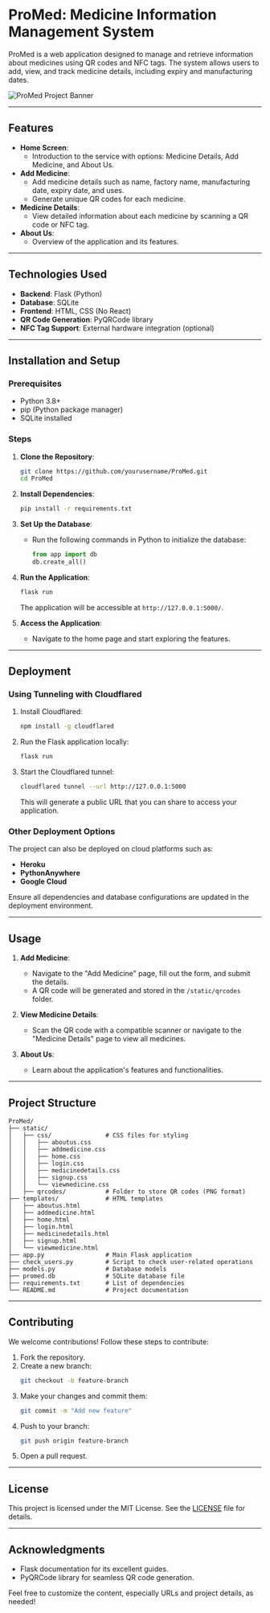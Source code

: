 # **ProMed: Medicine Information Management System**

ProMed is a web application designed to manage and retrieve information about medicines using QR codes and NFC tags. The system allows users to add, view, and track medicine details, including expiry and manufacturing dates.


![ProMed Project Banner](https://github.com/aaronfernandes21/ProMed/static/images/project-banner.png)


---

## **Features**
- **Home Screen**:
  - Introduction to the service with options: Medicine Details, Add Medicine, and About Us.
- **Add Medicine**:
  - Add medicine details such as name, factory name, manufacturing date, expiry date, and uses.
  - Generate unique QR codes for each medicine.
- **Medicine Details**:
  - View detailed information about each medicine by scanning a QR code or NFC tag.
- **About Us**:
  - Overview of the application and its features.

---

## **Technologies Used**
- **Backend**: Flask (Python)
- **Database**: SQLite
- **Frontend**: HTML, CSS (No React)
- **QR Code Generation**: PyQRCode library
- **NFC Tag Support**: External hardware integration (optional)

---

## **Installation and Setup**
### Prerequisites
- Python 3.8+
- pip (Python package manager)
- SQLite installed

### Steps
1. **Clone the Repository**:
   ```bash
   git clone https://github.com/yourusername/ProMed.git
   cd ProMed
   ```

2. **Install Dependencies**:
   ```bash
   pip install -r requirements.txt
   ```

3. **Set Up the Database**:
   - Run the following commands in Python to initialize the database:
     ```python
     from app import db
     db.create_all()
     ```

4. **Run the Application**:
   ```bash
   flask run
   ```
   The application will be accessible at `http://127.0.0.1:5000/`.

5. **Access the Application**:
   - Navigate to the home page and start exploring the features.

---

## **Deployment**
### Using Tunneling with Cloudflared
1. Install Cloudflared:
   ```bash
   npm install -g cloudflared
   ```
2. Run the Flask application locally:
   ```bash
   flask run
   ```
3. Start the Cloudflared tunnel:
   ```bash
   cloudflared tunnel --url http://127.0.0.1:5000
   ```
   This will generate a public URL that you can share to access your application.

### Other Deployment Options
The project can also be deployed on cloud platforms such as:
- **Heroku**
- **PythonAnywhere**
- **Google Cloud**

Ensure all dependencies and database configurations are updated in the deployment environment.

---

## **Usage**
1. **Add Medicine**:
   - Navigate to the "Add Medicine" page, fill out the form, and submit the details.
   - A QR code will be generated and stored in the `/static/qrcodes` folder.

2. **View Medicine Details**:
   - Scan the QR code with a compatible scanner or navigate to the "Medicine Details" page to view all medicines.

3. **About Us**:
   - Learn about the application's features and functionalities.

---

## **Project Structure**
```
ProMed/
├── static/
│   ├── css/               # CSS files for styling
│   │   ├── aboutus.css
│   │   ├── addmedicine.css
│   │   ├── home.css
│   │   ├── login.css
│   │   ├── medicinedetails.css
│   │   ├── signup.css
│   │   └── viewmedicine.css
│   ├── qrcodes/           # Folder to store QR codes (PNG format)
├── templates/             # HTML templates
│   ├── aboutus.html
│   ├── addmedicine.html
│   ├── home.html
│   ├── login.html
│   ├── medicinedetails.html
│   ├── signup.html
│   └── viewmedicine.html
├── app.py                 # Main Flask application
├── check_users.py         # Script to check user-related operations
├── models.py              # Database models
├── promed.db              # SQLite database file
├── requirements.txt       # List of dependencies
└── README.md              # Project documentation
```

---

## **Contributing**
We welcome contributions! Follow these steps to contribute:
1. Fork the repository.
2. Create a new branch:
   ```bash
   git checkout -b feature-branch
   ```
3. Make your changes and commit them:
   ```bash
   git commit -m "Add new feature"
   ```
4. Push to your branch:
   ```bash
   git push origin feature-branch
   ```
5. Open a pull request.

---

## **License**
This project is licensed under the MIT License. See the [LICENSE](LICENSE) file for details.

---

## **Acknowledgments**
- Flask documentation for its excellent guides.
- PyQRCode library for seamless QR code generation.

Feel free to customize the content, especially URLs and project details, as needed!

